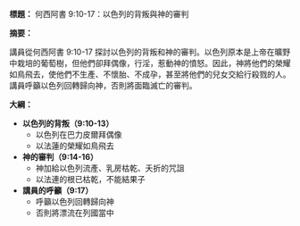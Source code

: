 **標題：** 何西阿書 9:10-17：以色列的背叛與神的審判

**摘要：**

講員從何西阿書 9:10-17 探討以色列的背叛和神的審判。以色列原本是上帝在曠野中栽培的葡萄樹，但他們卻拜偶像，行淫，惹動神的憤怒。因此，神將他們的榮耀如鳥飛去，使他們不生產、不懷胎、不成孕，甚至將他們的兒女交給行殺戮的人。講員呼籲以色列回轉歸向神，否則將面臨滅亡的審判。

**大綱：**

* **以色列的背叛（9:10-13）**
    * 以色列在巴力皮爾拜偶像
    * 以法蓮的榮耀如鳥飛去
* **神的審判（9:14-16）**
    * 神加給以色列流產、乳房枯乾、夭折的咒詛
    * 以法連的根已枯乾，不能結果子
* **講員的呼籲（9:17）**
    * 呼籲以色列回轉歸向神
    * 否則將漂流在列國當中